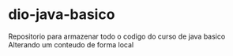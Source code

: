 # dio-java-basico
Repositorio para armazenar todo o codigo do curso de java basico 
Alterando um conteudo de forma local 

